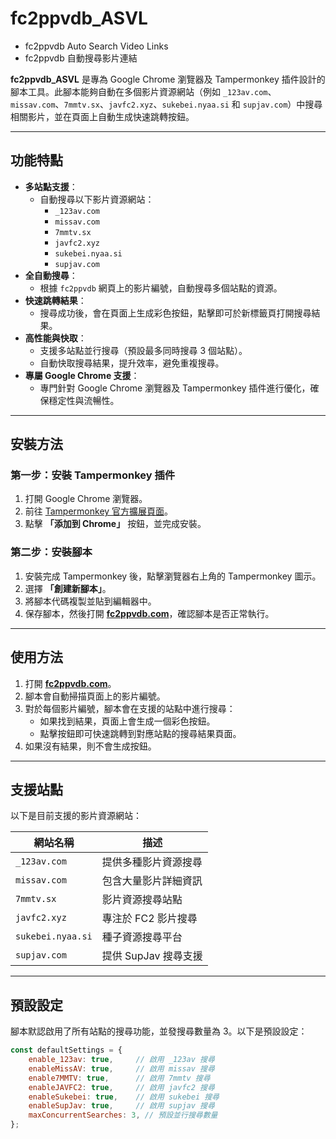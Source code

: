 # fc2ppvdb_ASVL 
-  fc2ppvdb Auto Search Video Links
- fc2ppvdb 自動搜尋影片連結


**fc2ppvdb_ASVL** 是專為 Google Chrome 瀏覽器及 Tampermonkey 插件設計的腳本工具。此腳本能夠自動在多個影片資源網站（例如 `_123av.com`、`missav.com`、`7mmtv.sx`、`javfc2.xyz`、`sukebei.nyaa.si` 和 `supjav.com`）中搜尋相關影片，並在頁面上自動生成快速跳轉按鈕。

---

## 功能特點

- **多站點支援**：
  - 自動搜尋以下影片資源網站：
    - `_123av.com`
    - `missav.com`
    - `7mmtv.sx`
    - `javfc2.xyz`
    - `sukebei.nyaa.si`
    - `supjav.com`
- **全自動搜尋**：
  - 根據 `fc2ppvdb` 網頁上的影片編號，自動搜尋多個站點的資源。
- **快速跳轉結果**：
  - 搜尋成功後，會在頁面上生成彩色按鈕，點擊即可於新標籤頁打開搜尋結果。
- **高性能與快取**：
  - 支援多站點並行搜尋（預設最多同時搜尋 3 個站點）。
  - 自動快取搜尋結果，提升效率，避免重複搜尋。
- **專屬 Google Chrome 支援**：
  - 專門針對 Google Chrome 瀏覽器及 Tampermonkey 插件進行優化，確保穩定性與流暢性。

---

## 安裝方法

### 第一步：安裝 Tampermonkey 插件

1. 打開 Google Chrome 瀏覽器。
2. 前往 [Tampermonkey 官方擴展頁面](https://chrome.google.com/webstore/detail/tampermonkey/dhdgffkkebhmkfjojejmpbldmpobfkfo)。
3. 點擊 **「添加到 Chrome」** 按鈕，並完成安裝。

### 第二步：安裝腳本

1. 安裝完成 Tampermonkey 後，點擊瀏覽器右上角的 Tampermonkey 圖示。
2. 選擇 **「創建新腳本」**。
3. 將腳本代碼複製並貼到編輯器中。
4. 保存腳本，然後打開 **[fc2ppvdb.com](https://fc2ppvdb.com/)**，確認腳本是否正常執行。

---

## 使用方法

1. 打開 **[fc2ppvdb.com](https://fc2ppvdb.com/)**。
2. 腳本會自動掃描頁面上的影片編號。
3. 對於每個影片編號，腳本會在支援的站點中進行搜尋：
   - 如果找到結果，頁面上會生成一個彩色按鈕。
   - 點擊按鈕即可快速跳轉到對應站點的搜尋結果頁面。
4. 如果沒有結果，則不會生成按鈕。

---

## 支援站點

以下是目前支援的影片資源網站：

| 網站名稱            | 描述                     |
|---------------------|--------------------------|
| `_123av.com`        | 提供多種影片資源搜尋      |
| `missav.com`        | 包含大量影片詳細資訊      |
| `7mmtv.sx`          | 影片資源搜尋站點          |
| `javfc2.xyz`        | 專注於 FC2 影片搜尋       |
| `sukebei.nyaa.si`   | 種子資源搜尋平台          |
| `supjav.com`        | 提供 SupJav 搜尋支援      |

---

## 預設設定

腳本默認啟用了所有站點的搜尋功能，並發搜尋數量為 3。以下是預設設定：

```javascript
const defaultSettings = {
    enable_123av: true,     // 啟用 _123av 搜尋
    enableMissAV: true,     // 啟用 missav 搜尋
    enable7MMTV: true,      // 啟用 7mmtv 搜尋
    enableJAVFC2: true,     // 啟用 javfc2 搜尋
    enableSukebei: true,    // 啟用 sukebei 搜尋
    enableSupJav: true,     // 啟用 supjav 搜尋
    maxConcurrentSearches: 3, // 預設並行搜尋數量
};
